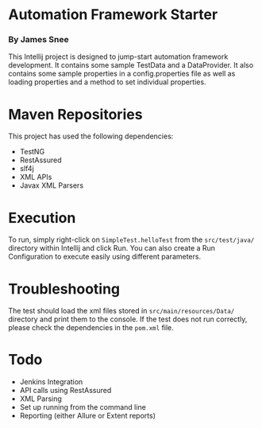 # Automation Framework Starter
### By James Snee
This Intellij project is designed to jump-start automation framework development. It contains some sample TestData and a DataProvider.
It also contains some sample properties in a config.properties file as well as loading properties and a method to set individual 
properties.

# Maven Repositories
This project has used the following dependencies:

- TestNG
- RestAssured
- slf4j
- XML APIs
- Javax XML Parsers

# Execution
To run, simply right-click on `SimpleTest.helloTest` from the `src/test/java/` directory within Intellij and click Run.
You can also create a Run Configuration to execute easily using different parameters.

# Troubleshooting
The test should load the xml files stored in `src/main/resources/Data/` directory and print them to the console. If the test does not run correctly, please check the dependencies in the `pom.xml` file.

# Todo

- Jenkins Integration
- API calls using RestAssured
- XML Parsing
- Set up running from the command line
- Reporting (either Allure or Extent reports)
